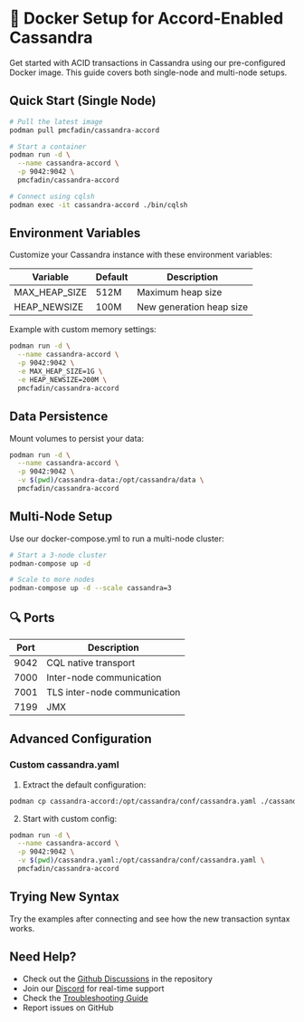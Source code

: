 # 🐳 Docker Setup for Accord-Enabled Cassandra

Get started with ACID transactions in Cassandra using our pre-configured Docker image. This guide covers both single-node and multi-node setups.

## Quick Start (Single Node)

```bash
# Pull the latest image
podman pull pmcfadin/cassandra-accord

# Start a container
podman run -d \
  --name cassandra-accord \
  -p 9042:9042 \
  pmcfadin/cassandra-accord

# Connect using cqlsh
podman exec -it cassandra-accord ./bin/cqlsh
```

## Environment Variables

Customize your Cassandra instance with these environment variables:

| Variable | Default | Description |
|----------|---------|-------------|
| MAX_HEAP_SIZE | 512M | Maximum heap size |
| HEAP_NEWSIZE | 100M | New generation heap size |

Example with custom memory settings:
```bash
podman run -d \
  --name cassandra-accord \
  -p 9042:9042 \
  -e MAX_HEAP_SIZE=1G \
  -e HEAP_NEWSIZE=200M \
  pmcfadin/cassandra-accord
```

## Data Persistence

Mount volumes to persist your data:

```bash
podman run -d \
  --name cassandra-accord \
  -p 9042:9042 \
  -v $(pwd)/cassandra-data:/opt/cassandra/data \
  pmcfadin/cassandra-accord
```

## Multi-Node Setup

Use our docker-compose.yml to run a multi-node cluster:

```bash
# Start a 3-node cluster
podman-compose up -d

# Scale to more nodes
podman-compose up -d --scale cassandra=3
```

## 🔍 Ports

| Port | Description |
|------|-------------|
| 9042 | CQL native transport |
| 7000 | Inter-node communication |
| 7001 | TLS inter-node communication |
| 7199 | JMX |

## Advanced Configuration

### Custom cassandra.yaml

1. Extract the default configuration:
```bash
podman cp cassandra-accord:/opt/cassandra/conf/cassandra.yaml ./cassandra.yaml
```

2. Start with custom config:
```bash
podman run -d \
  --name cassandra-accord \
  -p 9042:9042 \
  -v $(pwd)/cassandra.yaml:/opt/cassandra/conf/cassandra.yaml \
  pmcfadin/cassandra-accord
```

## Trying New Syntax

Try the examples after connecting and see how the new transaction syntax works. 


## Need Help?
- Check out the [Github Discussions](https://github.com/pmcfadin/awesome-accord/) in the repository
- Join our [Discord](https://discord.gg/GrRCajJqmQ) for real-time support
- Check the [Troubleshooting Guide](../docs/troubleshooting.md)
- Report issues on GitHub